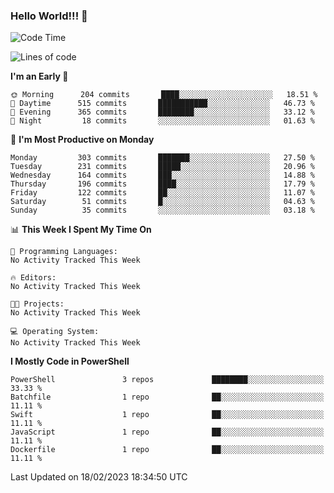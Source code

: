 ### Hello World!!! 👋

<!--
**kekotek/kekotek** is a ✨ _special_ ✨ repository because its `README.md` (this file) appears on your GitHub profile.

Here are some ideas to get you started:

- 🔭 I’m currently working on ...
- 🌱 I’m currently learning ...
- 👯 I’m looking to collaborate on ...
- 🤔 I’m looking for help with ...
- 💬 Ask me about ...
- 📫 How to reach me: ...
- 😄 Pronouns: ...
- ⚡ Fun fact: ...
-->

<!--START_SECTION:waka-->
![Code Time](http://img.shields.io/badge/Code%20Time-361%20hrs%2013%20mins-blue)

![Lines of code](https://img.shields.io/badge/From%20Hello%20World%20I%27ve%20Written-20%20Thousand%20lines%20of%20code-blue)

**I'm an Early 🐤** 

```text
🌞 Morning      204 commits       ████░░░░░░░░░░░░░░░░░░░░░   18.51 % 
🌆 Daytime      515 commits       ███████████░░░░░░░░░░░░░░   46.73 % 
🌃 Evening      365 commits       ████████░░░░░░░░░░░░░░░░░   33.12 % 
🌙 Night         18 commits       ░░░░░░░░░░░░░░░░░░░░░░░░░   01.63 % 

```
📅 **I'm Most Productive on Monday** 

```text
Monday         303 commits       ███████░░░░░░░░░░░░░░░░░░   27.50 % 
Tuesday        231 commits       █████░░░░░░░░░░░░░░░░░░░░   20.96 % 
Wednesday      164 commits       ███░░░░░░░░░░░░░░░░░░░░░░   14.88 % 
Thursday       196 commits       ████░░░░░░░░░░░░░░░░░░░░░   17.79 % 
Friday         122 commits       ██░░░░░░░░░░░░░░░░░░░░░░░   11.07 % 
Saturday        51 commits       █░░░░░░░░░░░░░░░░░░░░░░░░   04.63 % 
Sunday          35 commits       ░░░░░░░░░░░░░░░░░░░░░░░░░   03.18 % 

```


📊 **This Week I Spent My Time On** 

```text
💬 Programming Languages: 
No Activity Tracked This Week

🔥 Editors: 
No Activity Tracked This Week

🐱‍💻 Projects: 
No Activity Tracked This Week

💻 Operating System: 
No Activity Tracked This Week

```

**I Mostly Code in PowerShell** 

```text
PowerShell               3 repos             ████████░░░░░░░░░░░░░░░░░   33.33 % 
Batchfile                1 repo              ██░░░░░░░░░░░░░░░░░░░░░░░   11.11 % 
Swift                    1 repo              ██░░░░░░░░░░░░░░░░░░░░░░░   11.11 % 
JavaScript               1 repo              ██░░░░░░░░░░░░░░░░░░░░░░░   11.11 % 
Dockerfile               1 repo              ██░░░░░░░░░░░░░░░░░░░░░░░   11.11 % 

```



 Last Updated on 18/02/2023 18:34:50 UTC
<!--END_SECTION:waka-->
